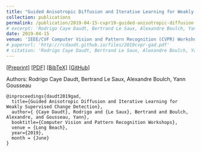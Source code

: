 ```yaml
---
title: "Guided Anisotropic Diffusion and Iterative Learning for Weakly Supervised Change Detection"
collection: publications
permalink: /publication/2019-04-15-cvpr19-guided-anisotropic-diffusion
# excerpt: 'Rodrigo Caye Daudt, Bertrand Le Saux, Alexandre Boulch, Yann Gousseau.'
date: 2019-04-15
venue: 'IEEE/CVF Computer Vision and Pattern Recognition (CVPR) Workshops (Best Student Paper Award)'
# paperurl: 'http://rcdaudt.github.io/files/2019cvpr-gad.pdf'
# citation: 'Rodrigo Caye Daudt, Bertrand Le Saux, Alexandre Boulch, Yann Gousseau'
---
```


[[Preprint]](https://arxiv.org/abs/1904.08208) [[PDF]](http://rcdaudt.github.io/files/2019cvpr-gad.pdf) [[BibTeX]](http://rcdaudt.github.io/files/daudt2019gad.bib) [[GitHub]](https://github.com/rcdaudt/guided_anisotropic_diffusion)

Authors: Rodrigo Caye Daudt, Bertrand Le Saux, Alexandre Boulch, Yann Gousseau

```
@inproceedings{daudt2019gad,
  title={Guided Anisotropic Diffusion and Iterative Learning for Weakly Supervised Change Detection},
  author={ {Caye Daudt}, Rodrigo and {Le Saux}, Bertrand and Boulch, Alexandre, and Gousseau, Yann},
  booktitle={Computer Vision and Pattern Recognition Workshops},
  venue = {Long Beach},
  year={2019},
  month = {June}
}
```
